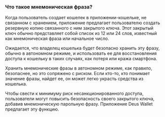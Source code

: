 ### Что такое мнемоническая фраза?

Когда пользователь создает кошелек в приложении-кошельке, не связанном с хранением, приложение предлагает пользователю создать резервную копию связанного с ним закрытого ключа. Этот закрытый ключ обычно представляет собой список из 12 или 24 слов, известный как мнемоническая фраза или начальное число.

Ожидается, что владелец кошелька будет безопасно хранить эту фразу, обычно в автономном режиме, и использовать ее для восстановления доступа к кошельку в таких случаях, как потеря или кража смартфона.

Хранить мнемонические фразы в автономном режиме, как правило, безопаснее, но это сопряжено с риском. Если кто-то, кто понимает значение фразы, найдет ее, он может легко украсть средства из кошелька.

Чтобы свести к минимуму риск несанкционированного доступа, пользователи могут повысить безопасность своего закрытого ключа, добавив мнемоническую парольную фразу. Приложение Deus Wallet предлагает эту функцию.